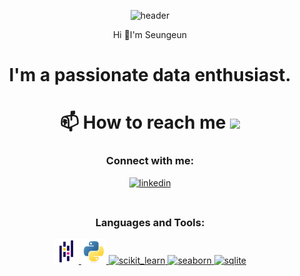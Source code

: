 
<div align=center>

![header](https://capsule-render.vercel.app/api?color=gradient)

Hi 👋I'm Seungeun</h1>
<h1 align="light">I'm a passionate data enthusiast.</h3>

 <h1 align="center">📫 How to reach me     <a href="mailto:seung.lee.pro@gmail.com"><img src="https://img.shields.io/badge/Gmail-EA4335?style=flat-square&logo=Gmail&logoColor=black"/></a>


<h3 align="center">Connect with me:</h3>
<p align="center">
<div align="center">
<a href="https://linkedin.com/in/https://www.linkedin.com/in/seungleepro/" target="_blank">
<img src=https://img.shields.io/badge/linkedin-%231E77B5.svg?&style=for-the-badge&logo=linkedin&logoColor=white alt=linkedin style="margin-bottom: 5px;" />
</a>  
</div>  
  

<br/>  

<h3 align="center">Languages and Tools:</h3>
<p align="center"> <a href="https://pandas.pydata.org/" target="_blank" rel="noreferrer"> <img src="https://raw.githubusercontent.com/devicons/devicon/2ae2a900d2f041da66e950e4d48052658d850630/icons/pandas/pandas-original.svg" alt="pandas" width="40" height="40"/> </a> <a href="https://www.python.org" target="_blank" rel="noreferrer"> <img src="https://raw.githubusercontent.com/devicons/devicon/master/icons/python/python-original.svg" alt="python" width="40" height="40"/> </a> <a href="https://scikit-learn.org/" target="_blank" rel="noreferrer"> <img src="https://upload.wikimedia.org/wikipedia/commons/0/05/Scikit_learn_logo_small.svg" alt="scikit_learn" width="40" height="40"/> </a> <a href="https://seaborn.pydata.org/" target="_blank" rel="noreferrer"> <img src="https://seaborn.pydata.org/_images/logo-mark-lightbg.svg" alt="seaborn" width="40" height="40"/> </a> <a href="https://www.sqlite.org/" target="_blank" rel="noreferrer"> <img src="https://www.vectorlogo.zone/logos/sqlite/sqlite-icon.svg" alt="sqlite" width="40" height="40"/> </a> </p>
